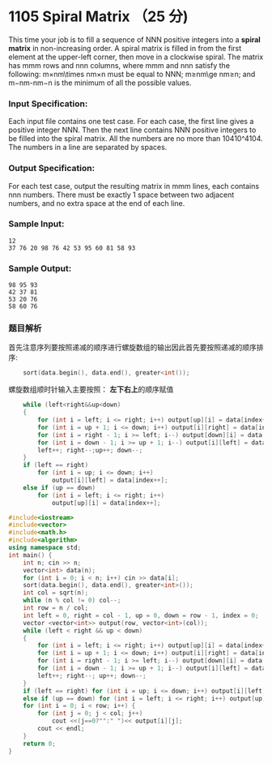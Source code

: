 # 1105 Spiral Matrix （25 分)

This time your job is to fill a sequence of NNN positive integers into a **spiral matrix** in non-increasing order. A spiral matrix is filled in from the first element at the upper-left corner, then move in a clockwise spiral. The matrix has mmm rows and nnn columns, where mmm and nnn satisfy the following: m×nm\\times nm×n must be equal to NNN; m≥nm\\ge nm≥n; and m−nm-nm−n is the minimum of all the possible values.

### Input Specification:

Each input file contains one test case. For each case, the first line gives a positive integer NNN. Then the next line contains NNN positive integers to be filled into the spiral matrix. All the numbers are no more than 10410^410​4​​. The numbers in a line are separated by spaces.

### Output Specification:

For each test case, output the resulting matrix in mmm lines, each contains nnn numbers. There must be exactly 1 space between two adjacent numbers, and no extra space at the end of each line.

### Sample Input:

    12
    37 76 20 98 76 42 53 95 60 81 58 93
    

### Sample Output:

    98 95 93
    42 37 81
    53 20 76
    58 60 76

### 题目解析

首先注意序列要按照递减的顺序进行螺旋数组的输出因此首先要按照递减的顺序排序:
```C++
	sort(data.begin(), data.end(), greater<int());
```
螺旋数组顺时针输入主要按照： **左下右上**的顺序赋值
```C++
	while (left<right&&up<down)
	{
		for (int i = left; i <= right; i++) output[up][i] = data[index++];
		for (int i = up + 1; i <= down; i++) output[i][right] = data[index++];
		for (int i = right - 1; i >= left; i--) output[down][i] = data[index++];
		for (int i = down - 1; i >= up + 1; i--) output[i][left] = data[index++];
		left++; right--;up++; down--;
	}
	if (left == right)
		for (int i = up; i <= down; i++)
			output[i][left] = data[index++];
	else if (up == down)
		for (int i = left; i <= right; i++)
			output[up][i] = data[index++];
```

```C++
#include<iostream>
#include<vector>
#include<math.h>
#include<algorithm>
using namespace std;
int main() {
	int n; cin >> n;
	vector<int> data(n);
	for (int i = 0; i < n; i++) cin >> data[i];
	sort(data.begin(), data.end(), greater<int>());
	int col = sqrt(n);
	while (n % col != 0) col--;
	int row = n / col;
	int left = 0, right = col - 1, up = 0, down = row - 1, index = 0;
	vector <vector<int>> output(row, vector<int>(col));
	while (left < right && up < down)
	{
		for (int i = left; i <= right; i++) output[up][i] = data[index++];
		for (int i = up + 1; i <= down; i++) output[i][right] = data[index++];
		for (int i = right - 1; i >= left; i--) output[down][i] = data[index++];
		for (int i = down - 1; i >= up + 1; i--) output[i][left] = data[index++];
		left++; right--; up++; down--;
	}
	if (left == right) for (int i = up; i <= down; i++) output[i][left] = data[index++];
	else if (up == down) for (int i = left; i <= right; i++) output[up][i] = data[index++];
	for (int i = 0; i < row; i++) {
		for (int j = 0; j < col; j++)
			cout <<(j==0?"":" ")<< output[i][j];
		cout << endl;
	}
	return 0;
}
```